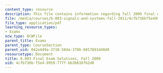 ```yaml
---
content_type: resource
description: This file contains information regarding fall 2009 final exam solutions.
file: /media/courses/6-003-signals-and-systems-fall-2011/4cfb736bf5e49959777fbb3b616fb2d8_MIT6_003F11_F09final_sol.pdf
file_type: application/pdf
learning_resource_types:
- Exams
ocw_type: OCWFile
parent_title: Exams
parent_type: CourseSection
parent_uid: 042e449a-3718-58da-3786-6017891d48d8
resourcetype: Document
title: 6.003 Final Exam Solutions, Fall 2009
uid: 4cfb736b-f5e4-9959-777f-bb3b616fb2d8
---
```

